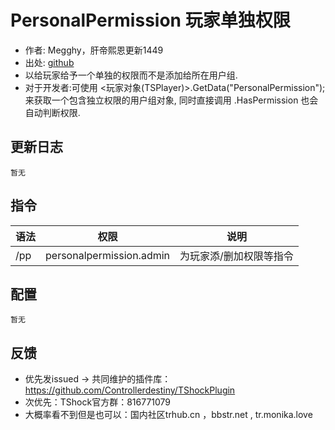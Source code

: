 # PersonalPermission 玩家单独权限

- 作者: Megghy，肝帝熙恩更新1449
- 出处: [github](https://github.com/Megghy/PersonalPermission)
- 以给玩家给予一个单独的权限而不是添加给所在用户组.​
- 对于开发者:可使用 <玩家对象(TSPlayer)>.GetData<Group>("PersonalPermission"); 来获取一个包含独立权限的用户组对象, 同时直接调用 .HasPermission 也会自动判断权限.


## 更新日志

```
暂无
```

## 指令

| 语法           |        权限         |   说明   |
| -------------- | :-----------------: | :------: |
| /pp |  personalpermission.admin  | 为玩家添/删加权限等指令|

## 配置

```
暂无
```
## 反馈
- 优先发issued -> 共同维护的插件库：https://github.com/Controllerdestiny/TShockPlugin
- 次优先：TShock官方群：816771079
- 大概率看不到但是也可以：国内社区trhub.cn ，bbstr.net , tr.monika.love